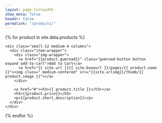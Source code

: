 ```yaml
---
layout: page-fullwidth
show_meta: false
header: false
permalink: "/products/"
---
```




<div class="row">

{% for product in site.data.products %}

    <div class="small-12 medium-4 columns">
      <div class="item-wrapper">
        <div class="img-wrapper">
          <a href="{{product.gumroad}}" class="gumroad-button button expand add-to-cart">Add to Cart</a>
          <a href="{{ site.url }}{{ site.baseurl }}/pages/{{ product.name }}"><img class=" medium-centered" src="{{site.urlimg}}/thumb/{{ product.image }}"></a>
        </div>  

        <a href="#"><h3>{{ product.title }}</h3></a>
        <h5>{{product.price}}</h5>
        <p>{{product.short_description}}</p>
      </div>  
    </div>


  {% endfor %}

  </div>
<!--   title: "Bookshelf"
subheadline: "A Step-by-Step Guide"
teaser: "This step-by-step guide helps you to customize Feeling Responsive to your needs." -->